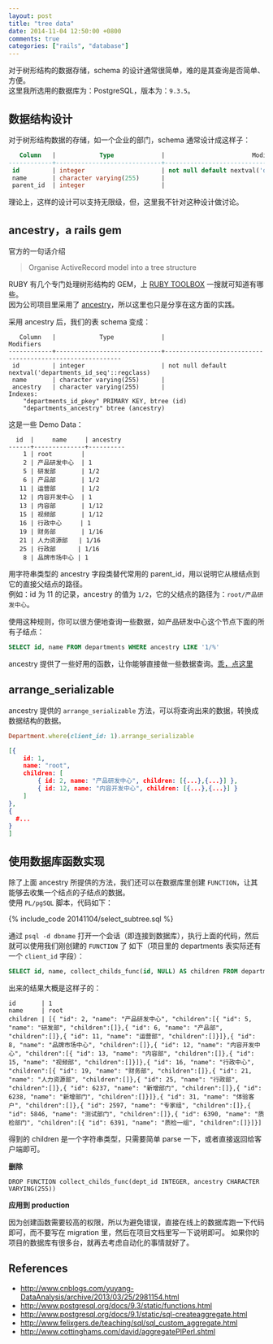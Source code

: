 ```yaml
---
layout: post
title: "tree data"
date: 2014-11-04 12:50:00 +0800
comments: true
categories: ["rails", "database"]
---
```


对于树形结构的数据存储，schema 的设计通常很简单，难的是其查询是否简单、方便。<br/>
这里我所选用的数据库为：PostgreSQL，版本为：`9.3.5`。

## 数据结构设计

对于树形结构数据的存储，如一个企业的部门，schema 通常设计成这样子：

```sql
   Column   |            Type             |                        Modifiers
------------+-----------------------------+----------------------------------------------------------
 id         | integer                     | not null default nextval('departments_id_seq'::regclass)
 name       | character varying(255)      |
 parent_id  | integer                     |
```

理论上，这样的设计可以支持无限级，但，这里我不针对这种设计做讨论。

## ancestry，a rails gem

官方的一句话介绍

> Organise ActiveRecord model into a tree structure

RUBY 有几个专门处理树形结构的 GEM，上 [RUBY TOOLBOX](https://www.ruby-toolbox.com/projects/ancestry) 一搜就可知道有哪些。<br/>
因为公司项目里采用了 [ancestry](https://github.com/stefankroes/ancestry)，所以这里也只是分享在这方面的实践。

采用 ancestry 后，我们的表 schema 变成：

```
   Column   |            Type             |                        Modifiers
------------+-----------------------------+----------------------------------------------------------
 id         | integer                     | not null default nextval('departments_id_seq'::regclass)
 name       | character varying(255)      |
 ancestry   | character varying(255)      |
Indexes:
    "departments_id_pkey" PRIMARY KEY, btree (id)
    "departments_ancestry" btree (ancestry)
```

这是一些 Demo Data： 

```
  id  |     name     | ancestry
------+--------------+----------
    1 | root        |
    2 | 产品研发中心  | 1
    5 | 研发部       | 1/2
    6 | 产品部       | 1/2
   11 | 运营部       | 1/2
   12 | 内容开发中心  | 1
   13 | 内容部       | 1/12
   15 | 视频部       | 1/12
   16 | 行政中心     | 1
   19 | 财务部       | 1/16
   21 | 人力资源部   | 1/16
   25 | 行政部      | 1/16
    8 | 品牌市场中心 | 1
```

用字符串类型的 ancestry 字段类替代常用的 parent_id，用以说明它从根结点到它的直接父结点的路径。<br/>
例如：id 为 11 的记录，ancestry 的值为 `1/2`，它的父结点的路径为：`root/产品研发中心`。

使用这种规则，你可以很方便地查询一些数据，如产品研发中心这个节点下面的所有子结点：

```sql
SELECT id, name FROM departments WHERE ancestry LIKE '1/%'
```

ancestry 提供了一些好用的函数，让你能够直接做一些数据查询。[乖，点这里](https://github.com/stefankroes/ancestry#navigating-your-tree)

## arrange_serializable

ancestry 提供的 `arrange_serializable` 方法，可以将查询出来的数据，转换成数据结构的数据。

```ruby
Department.where(client_id: 1).arrange_serializable
```

```json
[{
    id: 1,
    name: "root",
    children: [
        { id: 2, name: "产品研发中心", children: [{...},{...}] },
        { id: 12, name: "内容开发中心", children: [{...},{...}] }
    ]
},
{
  #...
}
]
```

## 使用数据库函数实现

除了上面 ancestry 所提供的方法，我们还可以在数据库里创建 `FUNCTION`，让其能够去收集一个结点的子结点的数据。<br/>
使用 `PL/pgSQL` 脚本，代码如下：

{% include_code 20141104/select_subtree.sql %}

通过 `psql -d dbname` 打开一个会话（即连接到数据库），执行上面的代码，然后就可以使用我们刚创建的 `FUNCTION` 了
如下（项目里的 departments 表实际还有一个 `client_id` 字段）：

```sql
SELECT id, name, collect_childs_func(id, NULL) AS children FROM departments WHERE client_id = 1 AND ancestry IS NULL;
```

出来的结果大概是这样子的：

```
id       | 1
name     | root
children | [{ "id": 2, "name": "产品研发中心", "children":[{ "id": 5, "name": "研发部", "children":[]},{ "id": 6, "name": "产品部", "children":[]},{ "id": 11, "name": "运营部", "children":[]}]},{ "id": 8, "name": "品牌市场中心", "children":[]},{ "id": 12, "name": "内容开发中心", "children":[{ "id": 13, "name": "内容部", "children":[]},{ "id": 15, "name": "视频部", "children":[]}]},{ "id": 16, "name": "行政中心", "children":[{ "id": 19, "name": "财务部", "children":[]},{ "id": 21, "name": "人力资源部", "children":[]},{ "id": 25, "name": "行政部", "children":[]},{ "id": 6237, "name": "新增部门", "children":[]},{ "id": 6238, "name": "新增部门", "children":[]}]},{ "id": 31, "name": "体验客户", "children":[]},{ "id": 2597, "name": "专家组", "children":[]},{ "id": 5846, "name": "测试部门", "children":[]},{ "id": 6390, "name": "质检部门", "children":[{ "id": 6391, "name": "质检一组", "children":[]}]}]
```

得到的 children 是一个字符串类型，只需要简单 parse 一下，或者直接返回给客户端即可。

**删除**

```
DROP FUNCTION collect_childs_func(dept_id INTEGER, ancestry CHARACTER VARYING(255))
```

**应用到 production**

因为创建函数需要较高的权限，所以为避免错误，直接在线上的数据库跑一下代码即可，而不要写在 migration 里，然后在项目文档里写一下说明即可。
如果你的项目的数据库有很多台，就再去考虑自动化的事情就好了。


## References

- http://www.cnblogs.com/yuyang-DataAnalysis/archive/2013/03/25/2981154.html
- http://www.postgresql.org/docs/9.3/static/functions.html
- http://www.postgresql.org/docs/9.1/static/sql-createaggregate.html
- http://www.felixgers.de/teaching/sql/sql_custom_aggregate.html
- http://www.cottinghams.com/david/aggregatePlPerl.shtml
